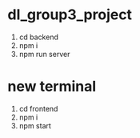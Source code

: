 # dl_group3_project
1. cd backend
2. npm i
3. npm run server
# new terminal
1. cd frontend
2. npm i
3. npm start
